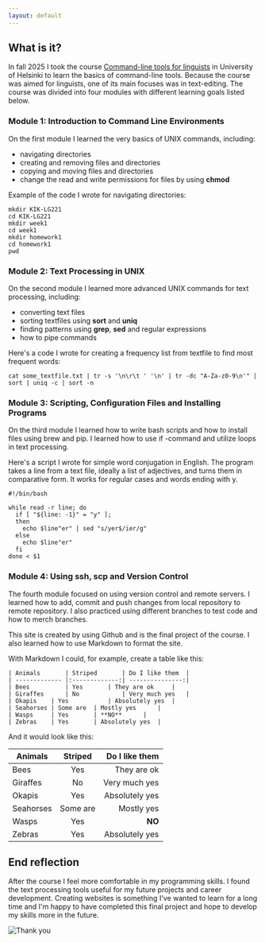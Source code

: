 ```yaml
---
layout: default
---
```


## What is it?

In fall 2025 I took the course [Command-line tools for linguists](https://studies.helsinki.fi/kurssit/opintojakso/otm-92ee484e-456b-409f-a397-d9d2b6e40a2f/KIK-LG221) in University of Helsinki to learn the basics of command-line tools. Because the course was aimed for linguists, one of its main focuses was in text-editing. The course was divided into four modules with different learning goals listed below. 

### Module 1: Introduction to Command Line Environments

On the first module I learned the very basics of UNIX commands, including:
- navigating directories
- creating and removing files and directories
- copying and moving files and directories
- change the read and write permissions for files by using **chmod**

Example of the code I wrote for navigating directories:
```
mkdir KIK-LG221
cd KIK-LG221
mkdir week1
cd week1
mkdir homework1
cd homework1
pwd
```
 
### Module 2: Text Processing in UNIX

On the second module I learned more advanced UNIX commands for text processing, including:
- converting text files
- sorting textfiles using **sort** and **uniq**
- finding patterns using **grep**, **sed** and regular expressions
- how to pipe commands

Here's a code I wrote for creating a frequency list from textfile to find most frequent words:

```
cat some_textfile.txt | tr -s '\n\r\t ' '\n' | tr -dc "A-Za-z0-9\n'" | sort | uniq -c | sort -n
```


### Module 3: Scripting, Configuration Files and Installing Programs


On the third module I learned how to write bash scripts and how to install files using brew and pip. I learned how to use if -command and utilize loops in text processing.

Here's a script I wrote for simple word conjugation in English. The program takes a line from a text file, ideally a list of adjectives, and turns them in comparative form. It works for regular cases and words ending with y.
```
#!/bin/bash

while read -r line; do
  if [ "${line: -1}" = "y" ];
  then
    echo $line"er" | sed "s/yer$/ier/g" 
  else
    echo $line"er"
  fi
done < $1
```

### Module 4: Using ssh, scp and Version Control

The fourth module focused on using version control and remote servers. I learned how to add, commit and push changes from local repository to remote repository. I also practiced using different branches to test code and how to merch branches.

This site is created by using Github and is the final project of the course. I also learned how to use Markdown to format the site.

With Markdown I could, for example, create a table like this:
```
| Animals       | Striped       | Do I like them  |
| ------------- |:-------------:| ---------------:|
| Bees	        | Yes		| They are ok     |
| Giraffes      | No	        | Very much yes   |
| Okapis	| Yes	     	| Absolutely yes  |
| Seahorses	| Some are	| Mostly yes      |
| Wasps		| Yes		| **NO**	  |
| Zebras	| Yes		| Absolutely yes  |
```
And it would look like this:

| Animals       | Striped       | Do I like them  |
| ------------- |:-------------:| ---------------:|
| Bees	        | Yes		| They are ok     |
| Giraffes      | No	        | Very much yes   |
| Okapis	| Yes	     	| Absolutely yes  |
| Seahorses	| Some are	| Mostly yes      |
| Wasps		| Yes		| **NO**	  |
| Zebras	| Yes		| Absolutely yes  |



## End reflection

After the course I feel more comfortable in my programming skills. I found the text processing tools useful for my future projects and career development. Creating websites is something I've wanted to learn for a long time and I'm happy to have completed this final project and hope to develop my skills more in the future.

![Thank you](https://www.publicdomainpictures.net/pictures/230000/t2/thank-you-lobster-text-title.jpg)